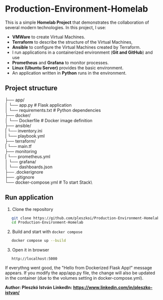# Production-Environment-Homelab

This is a simple **Homelab Project** that demonstrates the collaboration of several modern technologies. 
In this project, I use: 
- **VMWare** to create Virtual Machines.
- **Terraform** to describe the structure of the Virtual Machines,
- **Ansible** to configure the Virtual Machines created by Terraform.
- I run applications in a containerized environment (**Git and GitHub**) and use
- **Prometheus** and **Grafana** to monitor processes.
- **Linux (Ubuntu Server)** provides the basic environment.
- An application written in **Python** runs in the environment.

## Project structure

├── app/\
│ └── app.py # Flask application\
│ └── requirements.txt # Python dependencies\
├── docker/\
│ └── Dockerfile # Docker image definition\
├── ansible/\
| └── inventory.ini\
| └── playbook.yml\
├── terraform/\
| └── main.tf\
├── monitoring\
| └── prometheus.yml\
│   └── grafana/\
│       └── dashboards.json\
├── .dockerignore\
├── .gitignore\
└── docker-compose.yml # To start Stack\

## Run application

1. Clone the repository
```bash
   git clone https://github.com/pleszkoi/Production-Environment-Homelab.git
   cd Production-Environment-Homelab
```
2. Build and start with `docker compose`
```bash
   docker compose up --build
```
3. Open it in browser
```arduino
   http://localhost:5000
```

If everythng went good, the "Hello from Dockerized Flask App!" message appears. If you modify the app/app.py file, the change will also be updated in the container (due to the volumes setting in docker-compose.yml).

**Author: Pleszkó István**
**LinkedIn: https://www.linkedin.com/in/pleszko-istvan/**
